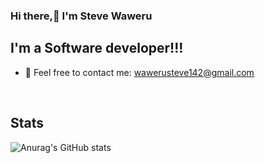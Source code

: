 ### Hi there,👋 I'm Steve Waweru

## I'm a Software developer!!!

- 🌱 Feel free to contact me: wawerusteve142@gmail.com

<br />


## Stats

![Anurag's GitHub stats](https://github-readme-stats.vercel.app/api?username=dev-alchemist&show_icons=true&theme=dracula)




